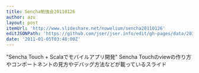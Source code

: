 ```yaml
---
title: Sencha勉強会20110126
author: azu
layout: post
itemUrl: 'http://www.slideshare.net/nowelium/sencha20110126'
editJSONPath: 'https://github.com/jser/jser.info/edit/gh-pages/data/2011/01/index.json'
date: '2011-01-05T03:48:00Z'
---
```

"Sencha Touch + Scalaでモバイルアプリ開発" Sencha Touchのviewの作り方やコンポートネントの見方やデバッグ方法などが載っているスライド
